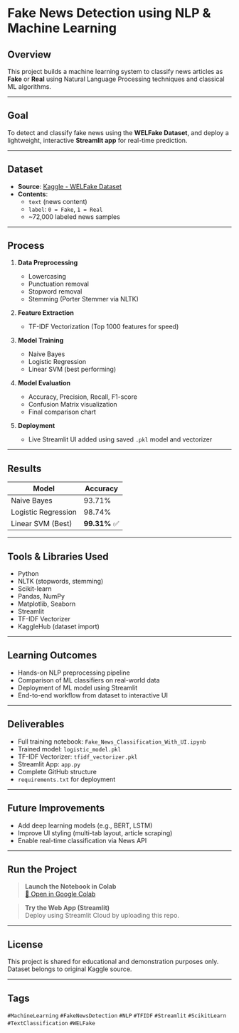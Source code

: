 #  Fake News Detection using NLP & Machine Learning

##  Overview
This project builds a machine learning system to classify news articles as **Fake** or **Real** using Natural Language Processing techniques and classical ML algorithms.

---

##  Goal
To detect and classify fake news using the **WELFake Dataset**, and deploy a lightweight, interactive **Streamlit app** for real-time prediction.

---

##  Dataset
- **Source**: [Kaggle - WELFake Dataset](https://www.kaggle.com/datasets/saurabhshahane/fake-news-classification)
- **Contents**:
  - `text` (news content)
  - `label`: `0 = Fake`, `1 = Real`
  - ~72,000 labeled news samples

---

##  Process

1. **Data Preprocessing**
   - Lowercasing
   - Punctuation removal
   - Stopword removal
   - Stemming (Porter Stemmer via NLTK)

2. **Feature Extraction**
   - TF-IDF Vectorization (Top 1000 features for speed)

3. **Model Training**
   - Naive Bayes
   - Logistic Regression
   - Linear SVM (best performing)

4. **Model Evaluation**
   - Accuracy, Precision, Recall, F1-score
   - Confusion Matrix visualization
   - Final comparison chart

5. **Deployment**
   - Live Streamlit UI added using saved `.pkl` model and vectorizer

---

##  Results

| Model                | Accuracy   |
|---------------------|------------|
| Naive Bayes          | 93.71%     |
| Logistic Regression  | 98.74%     |
| Linear SVM (Best)    | **99.31%** ✅ |

---

##  Tools & Libraries Used

- Python
- NLTK (stopwords, stemming)
- Scikit-learn
- Pandas, NumPy
- Matplotlib, Seaborn
- Streamlit
- TF-IDF Vectorizer
- KaggleHub (dataset import)

---

##  Learning Outcomes

- Hands-on NLP preprocessing pipeline
- Comparison of ML classifiers on real-world data
- Deployment of ML model using Streamlit
- End-to-end workflow from dataset to interactive UI

---

##  Deliverables

-  Full training notebook: `Fake_News_Classification_With_UI.ipynb`
-  Trained model: `logistic_model.pkl`
-  TF-IDF Vectorizer: `tfidf_vectorizer.pkl`
-  Streamlit App: `app.py`
-  Complete GitHub structure
-  `requirements.txt` for deployment

---

##  Future Improvements

- Add deep learning models (e.g., BERT, LSTM)
- Improve UI styling (multi-tab layout, article scraping)
- Enable real-time classification via News API

---

##  Run the Project

> **Launch the Notebook in Colab**  
[📎 Open in Google Colab](https://colab.research.google.com/drive/1XXdJ86nstgqwbYVO4X1ScLBaiUfpOjNN?usp=sharing)

> **Try the Web App (Streamlit)**  
 Deploy using Streamlit Cloud by uploading this repo.

---

##  License

This project is shared for educational and demonstration purposes only. Dataset belongs to original Kaggle source.

---

## Tags

`#MachineLearning` `#FakeNewsDetection` `#NLP` `#TFIDF` `#Streamlit` `#ScikitLearn` `#TextClassification` `#WELFake`

